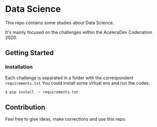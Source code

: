 # Data Science
This repo contains some studies about Data Science.

It's mainly focused on the challenges within the AceleraDev Codenation 2020.


## Getting Started

### Installation

Each challenge is separated in a folder with the correspondent `requirements.txt`
You could install some virtual env and run the codes.
```bash
$ pip install -r requirements.txt
```

## Contribution
Feel free to give ideas, make corrections and use this repo. 
